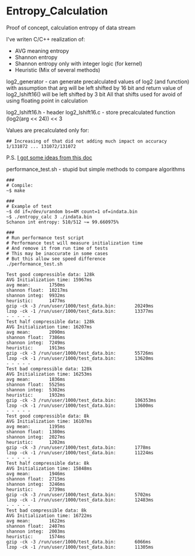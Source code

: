 # Entropy_Calculation
Proof of concept, calculation entropy of data stream

I've writen C/C++ realization of:
- AVG meaning entropy
- Shannon entropy
- Shannon entropy only with integer logic (for kernel)
- Heuristic (Mix of several methods)

log2_generator - can generate precalculated values of log2 (and function)
with assumption that arg will be left shifted by 16 bit
and return value of log2_lshift16() will be left shifted by 3 bit
All that shifts used for avoid of using floating point in calculation

log2_lshift16.h - header
log2_lshift16.c - store precalculated function (log2(arg << 24)) << 3

Values are precalculated only for:
```
## Increasing of that did not adding much impact on accuracy
1/131072 ... 131072/131072
```

P.S.
[I got some ideas from this doc](https://www.usenix.org/system/files/conference/fast13/fast13-final38.pdf)

performance_test.sh - stupid but simple methods to compare algorithms

```
###
# Compile:
~$ make

###
# Example of test
~$ dd if=/dev/urandom bs=4M count=1 of=indata.bin
~$ ./entropy_calc 3 ./indata.bin
Schanon int entropy: 510/512 ~= 99.660975%

###
# Run performance test script
# Performance test will measure initialization time
# And remove it from run time of tests
# This may be inaccurate in some cases
# But this allow see speed difference
./performance_test.sh

Test good compressible data: 128k
AVG Initialization time: 15967ms
avg mean:       1750ms
shannon float:  10217ms
shannon integ:  9932ms
heuristic:      1477ms
gzip -ck -3 /run/user/1000/test_data.bin:       20249ms
lzop -ck -1 /run/user/1000/test_data.bin:       13377ms
- - - - -
Test half compressible data: 128k
AVG Initialization time: 16207ms
avg mean:       2090ms
shannon float:  7386ms
shannon integ:  7249ms
heuristic:      1913ms
gzip -ck -3 /run/user/1000/test_data.bin:       55726ms
lzop -ck -1 /run/user/1000/test_data.bin:       13620ms
- - - - -
Test bad compressible data: 128k
AVG Initialization time: 16253ms
avg mean:       1836ms
shannon float:  5525ms
shannon integ:  5302ms
heuristic:      1932ms
gzip -ck -3 /run/user/1000/test_data.bin:       106353ms
lzop -ck -1 /run/user/1000/test_data.bin:       13600ms
- - - - -
Test good compressible data: 8k
AVG Initialization time: 16107ms
avg mean:       1195ms
shannon float:  1380ms
shannon integ:  2027ms
heuristic:      1202ms
gzip -ck -3 /run/user/1000/test_data.bin:       1778ms
lzop -ck -1 /run/user/1000/test_data.bin:       11224ms
- - - - -
Test half compressible data: 8k
AVG Initialization time: 15848ms
avg mean:       1946ms
shannon float:  2715ms
shannon integ:  3246ms
heuristic:      2739ms
gzip -ck -3 /run/user/1000/test_data.bin:       5702ms
lzop -ck -1 /run/user/1000/test_data.bin:       12483ms
- - - - -
Test bad compressible data: 8k
AVG Initialization time: 16722ms
avg mean:       1622ms
shannon float:  2407ms
shannon integ:  2003ms
heuristic:      1574ms
gzip -ck -3 /run/user/1000/test_data.bin:       6066ms
lzop -ck -1 /run/user/1000/test_data.bin:       11305ms
```
